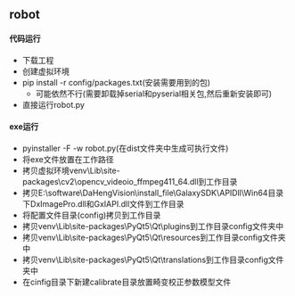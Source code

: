 ## robot

#### 代码运行  
- 下载工程  
- 创建虚拟环境  
- pip install -r config/packages.txt(安装需要用到的包)
    - 可能依然不行(需要卸载掉serial和pyserial相关包,然后重新安装即可)  
- 直接运行robot.py  

#### exe运行  
- pyinstaller -F -w robot.py(在dist文件夹中生成可执行文件)  
- 将exe文件放置在工作路径
- 拷贝虚拟环境venv\Lib\site-packages\cv2\opencv_videoio_ffmpeg411_64.dll到工作目录  
- 拷贝E:\software\DaHengVision\install_file\GalaxySDK\APIDll\Win64目录下DxImagePro.dll和GxIAPI.dll文件到工作目录  
- 将配置文件目录(config)拷贝到工作目录  
- 拷贝venv\Lib\site-packages\PyQt5\Qt\plugins到工作目录config文件夹中  
- 拷贝venv\Lib\site-packages\PyQt5\Qt\resources到工作目录config文件夹中  
- 拷贝venv\Lib\site-packages\PyQt5\Qt\translations到工作目录config文件夹中  
- 在cinfig目录下新建calibrate目录放置畸变校正参数模型文件  